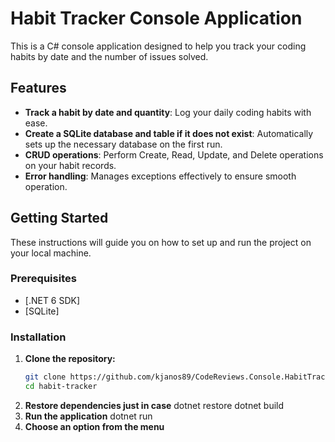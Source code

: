 # Habit Tracker Console Application

This is a C# console application designed to help you track your coding habits by date and the number of issues solved.

## Features

- **Track a habit by date and quantity**: Log your daily coding habits with ease.
- **Create a SQLite database and table if it does not exist**: Automatically sets up the necessary database on the first run.
- **CRUD operations**: Perform Create, Read, Update, and Delete operations on your habit records.
- **Error handling**: Manages exceptions effectively to ensure smooth operation.

## Getting Started

These instructions will guide you on how to set up and run the project on your local machine.

### Prerequisites

- [.NET 6 SDK]
- [SQLite]

### Installation

1. **Clone the repository:**
   ```sh
   git clone https://github.com/kjanos89/CodeReviews.Console.HabitTracker.git
   cd habit-tracker
2. **Restore dependencies just in case**
    dotnet restore
    dotnet build
3. **Run the application**
    dotnet run
4. **Choose an option from the menu**
